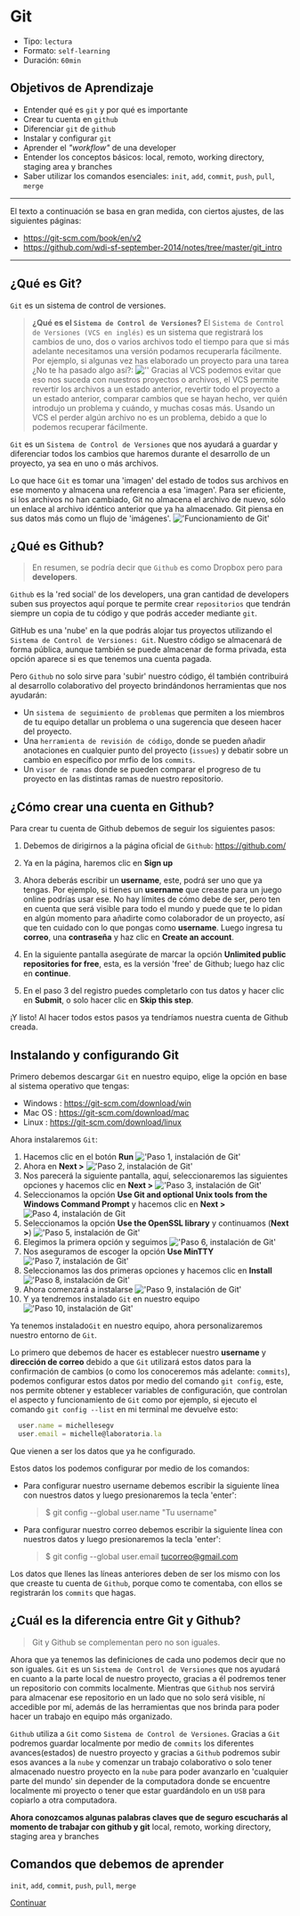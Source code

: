 # Git
- Tipo: `lectura`
- Formato: `self-learning`
- Duración: `60min`

## Objetivos de Aprendizaje

- Entender qué es `git` y por qué es importante
- Crear tu cuenta en `github`
- Diferenciar `git` de `github`
- Instalar y configurar `git`
- Aprender el _"workflow"_ de una developer
- Entender los conceptos básicos: local, remoto, working directory, staging area y branches
- Saber utilizar los comandos esenciales: `init`, `add`, `commit`, `push`, `pull`, `merge`

***

El texto a continuación se basa en gran medida, con ciertos ajustes, de las siguientes páginas:

- https://git-scm.com/book/en/v2
- https://github.com/wdi-sf-september-2014/notes/tree/master/git_intro

***

## ¿Qué es Git?

`Git` es un sistema de control de versiones.

> **¿Qué es el `Sistema de Control de Versiones`?**
El `Sistema de Control de Versiones (VCS en inglés)` es un sistema que registrará los cambios de uno, dos o varios archivos todo el tiempo para que si más adelante necesitamos una versión podamos recuperarla fácilmente. Por ejemplo, si algunas vez has elaborado un proyecto para una tarea ¿No te ha pasado algo así?:
![''](http://fotos.subefotos.com/e6ea20e7174abf68ba4a047eaa0d5373o.png)
Gracias al VCS podemos evitar que eso nos suceda con nuestros proyectos o archivos, el VCS permite revertir los archivos a un estado anterior, revertir todo el proyecto a un estado anterior, comparar cambios que se hayan hecho, ver quién introdujo un problema y cuándo, y muchas cosas más.  Usando un VCS el perder algún archivo no es un problema, debido a que lo podemos recuperar fácilmente.

`Git` es un `Sistema de Control de Versiones` que nos ayudará a guardar y diferenciar todos los cambios que haremos durante el desarrollo de un proyecto, ya sea en uno o más archivos.


Lo que hace `Git` es tomar una 'imagen' del estado de todos sus archivos en ese momento y almacena una referencia a esa 'imagen'. Para ser eficiente, si los archivos no han cambiado, Git no almacena el archivo de nuevo, sólo un enlace al archivo idéntico anterior que ya ha almacenado. Git piensa en sus datos más como un flujo de 'imágenes'.
!['Funcionamiento de Git'](http://fotos.subefotos.com/f7fc159919687104bb23335ea9d52555o.png)

## ¿Qué es Github?

>En resumen, se podría decir que `Github` es como Dropbox pero para **developers**.

`Github` es la 'red social' de los developers, una gran cantidad de developers suben sus proyectos aquí porque te permite crear `repositorios` que tendrán siempre un copia de tu código y que podrás acceder mediante `git`.

GitHub es una 'nube' en la que podrás alojar tus proyectos utilizando el `Sistema de Control de Versiones: Git`. Nuestro código se almacenará de forma pública, aunque también se puede almacenar de forma privada, esta opción aparece si es que tenemos una cuenta pagada.

Pero `Github` no solo sirve para 'subir' nuestro código, él también contribuirá al desarrollo colaborativo del proyecto brindándonos herramientas que nos ayudarán:

- Un `sistema de seguimiento de problemas` que permiten a los miembros de tu equipo detallar un problema o una sugerencia que deseen hacer del proyecto.
- Una `herramienta de revisión de código`, donde se pueden añadir anotaciones en cualquier punto del proyecto (`issues`) y debatir sobre un cambio en específico por mrfio de los `commits`.
- Un `visor de ramas` donde se pueden comparar el progreso de tu proyecto en las distintas ramas de nuestro repositorio.

## ¿Cómo crear una cuenta en Github?

Para crear tu cuenta de Github debemos de seguir los siguientes pasos:

1. Debemos de dirigirnos a la página oficial de `Github`: https://github.com/

2. Ya en la página, haremos clic en **Sign up**

3. Ahora deberás escribir un **username**, este, podrá ser uno que ya tengas. Por ejemplo, si tienes un **username** que creaste para un juego online podrías usar ese. No hay límites de cómo debe de ser, pero ten en cuenta que será visible para todo el mundo y puede que te lo pidan en algún momento para añadirte como colaborador de un proyecto, así que ten cuidado con lo que pongas como **username**. Luego ingresa tu **correo**, una **contraseña** y haz clic en **Create an account**.

4. En la siguiente pantalla asegúrate de marcar la opción **Unlimited public repositories for free**, esta, es la versión 'free' de Github; luego haz clic en **continue**.

5. En el paso 3 del registro puedes completarlo con tus datos y hacer clic en **Submit**, o solo hacer clic en **Skip this step**.

¡Y listo! Al hacer todos estos pasos ya tendríamos nuestra cuenta de Github creada.

## Instalando y configurando Git

Primero debemos descargar `Git` en nuestro equipo, elige la opción en base al sistema operativo que tengas:

  - Windows : https://git-scm.com/download/win
  - Mac OS : https://git-scm.com/download/mac
  - Linux : https://git-scm.com/download/linux

Ahora instalaremos `Git`:

1. Hacemos clic en el botón **Run**
  !['Paso 1, instalación de Git'](http://fotos.subefotos.com/dc926ac2d62764c9861d890a87cae1d1o.png)
2. Ahora en **Next >**
  !['Paso 2, instalación de Git'](http://fotos.subefotos.com/66ccdc66224e1b301c143e2f228c56d4o.png)
3. Nos parecerá la siguiente pantalla, aquí, seleccionaremos las siguientes opciones y hacemos clic en **Next >**
  !['Paso 3, instalación de Git'](http://fotos.subefotos.com/6695c2d71e3574fea5a79d61ea8e8e11o.png)
4. Seleccionamos la opción **Use Git and optional Unix tools from the Windows Command Prompt** y hacemos clic en **Next >**
  ![Paso 4, instalación de Git](http://fotos.subefotos.com/3aeac78b635775f55e4365939b87d8e6o.png)
5. Seleccionamos la opción **Use the OpenSSL library** y continuamos (**Next >**)
  !['Paso 5, instalación de Git'](http://fotos.subefotos.com/febf4d79afaa6d625173dca24d290dc8o.png)
6. Elegimos la primera opción y seguimos
  !['Paso 6, instalación de Git'](http://fotos.subefotos.com/3794e27ec38776180c13c14819fdc0f9o.png)
7. Nos aseguramos de escoger la opción **Use MinTTY**
  !['Paso 7, instalación de Git'](http://fotos.subefotos.com/7da9d7c8c7ee9eb92ef2cc548c0f0315o.png)
8. Seleccionamos las dos primeras opciones y hacemos clic en **Install**
  !['Paso 8, instalación de Git'](http://fotos.subefotos.com/93a5079b8524142b8e07fd97981afe38o.png)
9. Ahora comenzará a instalarse
  !['Paso 9, instalación de Git'](http://fotos.subefotos.com/7ce940e5dec200b7203115b1ee22c6ffo.png)
10. Y ya tendremos instalado `Git` en nuestro equipo
  !['Paso 10, instalación de Git'](http://fotos.subefotos.com/47a5605681eec98bd81c7f60489187e4o.png)


Ya tenemos instalado`Git` en nuestro equipo, ahora personalizaremos nuestro entorno de `Git`.

Lo primero que debemos de hacer es establecer nuestro **username** y **dirección de correo** debido a que `Git` utilizará estos datos para la confirmación de cambios (o como los conoceremos más adelante: `commits`), podemos configurar estos datos por medio del comando `git config`, este, nos permite obtener y establecer variables de configuración, que controlan el aspecto y funcionamiento de `Git` como por ejemplo, si ejecuto el comando `git config --list` en mi terminal me devuelve esto:

```js
  user.name = michellesegv
  user.email = michelle@laboratoria.la
```
Que vienen a ser los datos que ya he configurado.

Estos datos los podemos configurar por medio de los comandos:

- Para configurar nuestro username debemos escribir la siguiente línea con nuestros datos y luego presionaremos la tecla 'enter':

  >$ git config --global user.name "Tu username"

- Para configurar nuestro correo debemos escribir la siguiente línea con nuestros datos y luego presionaremos la tecla 'enter':

  >$ git config --global user.email tucorreo@gmail.com

Los datos que llenes las líneas anteriores deben de ser los mismo con los que creaste tu cuenta de `Github`, porque como te comentaba, con ellos se registrarán los `commits` que hagas.

## ¿Cuál es la diferencia entre Git y Github?

>Git y Github se complementan pero no son iguales.

Ahora que ya tenemos las definiciones de cada uno podemos decir que no son iguales. `Git` es un `Sistema de Control de Versiones` que nos ayudará en cuanto a la parte local de nuestro proyecto, gracias a él podremos tener un repositorio con commits localmente. Mientras que `Github` nos servirá para almacenar ese repositorio en un lado que no solo será visible, ní accedible por mí, además de las herramientas que nos brinda para poder hacer un trabajo en equipo más organizado.

`Github` utiliza a `Git` como `Sistema de Control de Versiones`. Gracias a `Git` podremos guardar localmente por medio de `commits` los diferentes avances(estados) de nuestro proyecto y gracias a `Github` podremos subir esos avances a la `nube` y comenzar un trabajo colaborativo o solo tener almacenado nuestro proyecto en la `nube` para poder avanzarlo en 'cualquier parte del mundo' sin depender de la computadora donde se encuentre localmente mi proyecto o tener que estar guardándolo en un `USB` para copiarlo a otra computadora.

**Ahora conozcamos algunas palabras claves que de seguro escucharás al momento de trabajar con github y git**
local, remoto, working directory, staging area y branches

## Comandos que debemos de aprender
`init`, `add`, `commit`, `push`, `pull`, `merge`

[Continuar](03-recap-intro.md)
